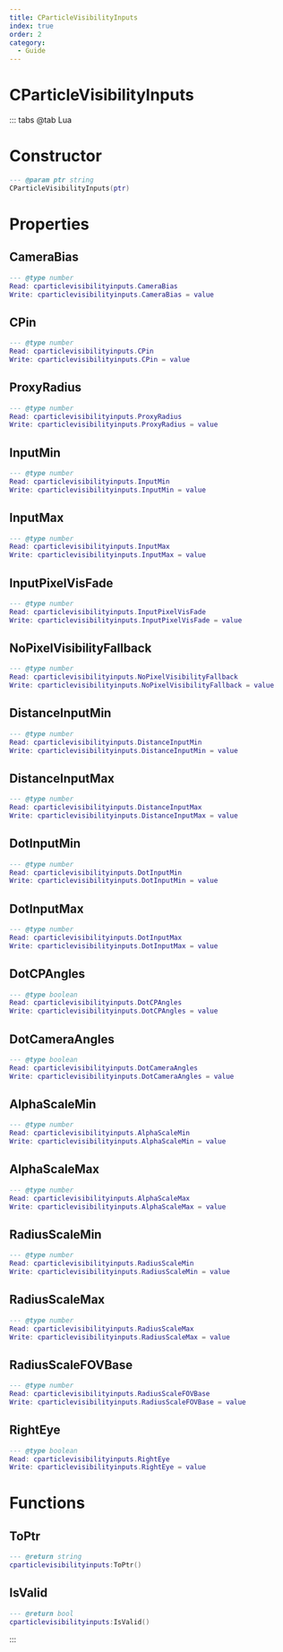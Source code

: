 ```yaml
---
title: CParticleVisibilityInputs
index: true
order: 2
category:
  - Guide
---
```


# CParticleVisibilityInputs

::: tabs
@tab Lua
# Constructor
```lua
--- @param ptr string
CParticleVisibilityInputs(ptr)
```
# Properties
## CameraBias 
```lua
--- @type number
Read: cparticlevisibilityinputs.CameraBias
Write: cparticlevisibilityinputs.CameraBias = value
```
## CPin 
```lua
--- @type number
Read: cparticlevisibilityinputs.CPin
Write: cparticlevisibilityinputs.CPin = value
```
## ProxyRadius 
```lua
--- @type number
Read: cparticlevisibilityinputs.ProxyRadius
Write: cparticlevisibilityinputs.ProxyRadius = value
```
## InputMin 
```lua
--- @type number
Read: cparticlevisibilityinputs.InputMin
Write: cparticlevisibilityinputs.InputMin = value
```
## InputMax 
```lua
--- @type number
Read: cparticlevisibilityinputs.InputMax
Write: cparticlevisibilityinputs.InputMax = value
```
## InputPixelVisFade 
```lua
--- @type number
Read: cparticlevisibilityinputs.InputPixelVisFade
Write: cparticlevisibilityinputs.InputPixelVisFade = value
```
## NoPixelVisibilityFallback 
```lua
--- @type number
Read: cparticlevisibilityinputs.NoPixelVisibilityFallback
Write: cparticlevisibilityinputs.NoPixelVisibilityFallback = value
```
## DistanceInputMin 
```lua
--- @type number
Read: cparticlevisibilityinputs.DistanceInputMin
Write: cparticlevisibilityinputs.DistanceInputMin = value
```
## DistanceInputMax 
```lua
--- @type number
Read: cparticlevisibilityinputs.DistanceInputMax
Write: cparticlevisibilityinputs.DistanceInputMax = value
```
## DotInputMin 
```lua
--- @type number
Read: cparticlevisibilityinputs.DotInputMin
Write: cparticlevisibilityinputs.DotInputMin = value
```
## DotInputMax 
```lua
--- @type number
Read: cparticlevisibilityinputs.DotInputMax
Write: cparticlevisibilityinputs.DotInputMax = value
```
## DotCPAngles 
```lua
--- @type boolean
Read: cparticlevisibilityinputs.DotCPAngles
Write: cparticlevisibilityinputs.DotCPAngles = value
```
## DotCameraAngles 
```lua
--- @type boolean
Read: cparticlevisibilityinputs.DotCameraAngles
Write: cparticlevisibilityinputs.DotCameraAngles = value
```
## AlphaScaleMin 
```lua
--- @type number
Read: cparticlevisibilityinputs.AlphaScaleMin
Write: cparticlevisibilityinputs.AlphaScaleMin = value
```
## AlphaScaleMax 
```lua
--- @type number
Read: cparticlevisibilityinputs.AlphaScaleMax
Write: cparticlevisibilityinputs.AlphaScaleMax = value
```
## RadiusScaleMin 
```lua
--- @type number
Read: cparticlevisibilityinputs.RadiusScaleMin
Write: cparticlevisibilityinputs.RadiusScaleMin = value
```
## RadiusScaleMax 
```lua
--- @type number
Read: cparticlevisibilityinputs.RadiusScaleMax
Write: cparticlevisibilityinputs.RadiusScaleMax = value
```
## RadiusScaleFOVBase 
```lua
--- @type number
Read: cparticlevisibilityinputs.RadiusScaleFOVBase
Write: cparticlevisibilityinputs.RadiusScaleFOVBase = value
```
## RightEye 
```lua
--- @type boolean
Read: cparticlevisibilityinputs.RightEye
Write: cparticlevisibilityinputs.RightEye = value
```
# Functions
## ToPtr
```lua
--- @return string
cparticlevisibilityinputs:ToPtr()
```
## IsValid
```lua
--- @return bool
cparticlevisibilityinputs:IsValid()
```

:::